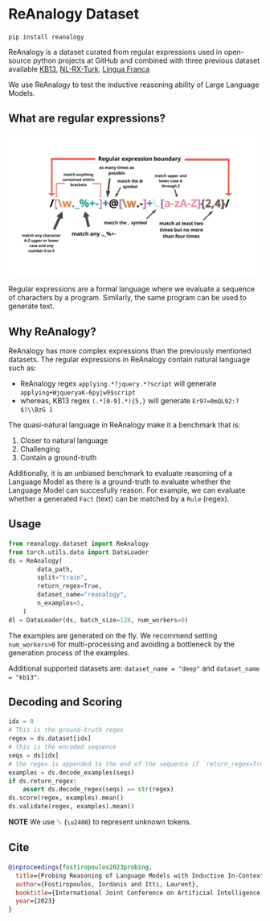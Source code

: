 # ReAnalogy Dataset

`pip install reanalogy`

ReAnalogy is a dataset curated from regular expressions used in open-source python projects at GitHub and combined with three previous dataset available [KB13](http://people.csail.mit.edu/nkushman/papers/naacl2013.pdf), [NL-RX-Turk](https://arxiv.org/abs/1608.03000), [Lingua Franca](https://arxiv.org/abs/2105.04397)

We use ReAnalogy to test the inductive reasoning ability of Large Language Models.


## What are regular expressions?
![hero](assets/hero.webp)

Regular expressions are a formal language where we evaluate a sequence of characters by a program. Similarly, the same program can be used to generate text.

## Why ReAnalogy?

ReAnalogy has more complex expressions than the previously mentioned datasets.  The regular expressions in ReAnalogy contain natural language such as:
 * ReAnalogy regex `applying.*?jquery.*?script` will generate `applying+WjqueryaK-6py|w9$script`
 * whereas, KB13 regex `(.*[0-9].*){5,}` will generate `Er9?=0mQL92:?$)\\BzG 1`

The quasi-natural language in ReAnalogy make it a benchmark that is:

1. Closer to natural language
2. Challenging
3. Contain a ground-truth

Additionally, it is an unbiased benchmark to evaluate reasoning of a Language Model as there is a ground-truth to evaluate whether the Language Model can succesfully reason. For example, we can evaluate whether a generated `Fact` (text) can be matched by a `Rule` (regex).

## Usage

```python
from reanalogy.dataset import ReAnalogy
from torch.utils.data import DataLoader
ds = ReAnalogy(
        data_path,
        split="train",
        return_regex=True,
        dataset_name="reanalogy",
        n_examples=5,
    )
dl = DataLoader(ds, batch_size=128, num_workers=0)
```

The examples are generated on the fly. We recommend setting `num_workers>0` for multi-processing and avoiding a bottleneck by the generation process of the examples.

Additional supported datasets are:
`dataset_name = "deep"` and `dataset_name = "kb13"`.


## Decoding and Scoring

```python
idx = 0
# This is the ground-truth regex
regex = ds.dataset[idx]
# this is the encoded sequence
seqs = ds[idx]
# the regex is appended to the end of the sequence if `return_regex=True`
examples = ds.decode_examples(seqs)
if ds.return_regex:
    assert ds.decode_regex(seqs) == str(regex)
ds.score(regex, examples).mean()
ds.validate(regex, examples).mean()
```

**NOTE** We use ␀ (`\u2400`) to represent unknown tokens.

<!-- **NOTE** `ds.score(regex, examples).mean()` can often be `< 1` which is caused by unicode encoding / decoding errors. Currently in-progress of addressing. -->


## Cite

```bibtex
@inproceedings{fostiropoulos2023probing,
  title={Probing Reasoning of Language Models with Inductive In-Context Learning},
  author={Fostiropoulos, Iordanis and Itti, Laurent},
  booktitle={International Joint Conference on Artificial Intelligence 2023 Workshop on Knowledge-Based Compositional Generalization},
  year={2023}
}
```

